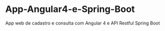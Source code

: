 # App-Angular4-e-Spring-Boot
App web de cadastro e consulta com Angular 4 e API Restful Spring Boot
